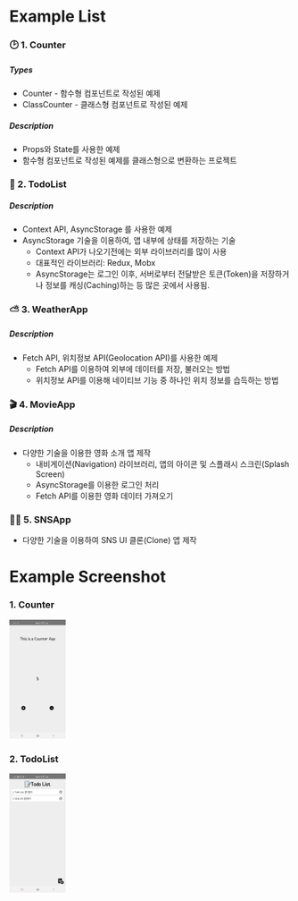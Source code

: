 # Example List

### 🕑 1. Counter

##### Types

* Counter - 함수형 컴포넌트로 작성된 예제
* ClassCounter - 클래스형 컴포넌트로 작성된 예제

##### Description

* Props와 State를 사용한 예제
* 함수형 컴포넌트로 작성된 예제를 클래스형으로 변환하는 프로젝트



### 📒 2. TodoList

##### Description

* Context API, AsyncStorage 를 사용한 예제
* AsyncStorage 기술을 이용하여, 앱 내부에 상태를 저장하는 기술
  * Context API가 나오기전에는 외부 라이브러리를 많이 사용
  * 대표적인 라이브러리: Redux, Mobx
  * AsyncStorage는 로그인 이후, 서버로부터 전달받은 토큰(Token)을 저장하거나 정보를 캐싱(Caching)하는 등 많은 곳에서 사용됨.



### ⛅ 3. WeatherApp

##### Description

* Fetch API, 위치정보 API(Geolocation API)를 사용한 예제
  * Fetch API를 이용하여 외부에 데이터를 저장, 불러오는 방법
  * 위치정보 API를 이용해 네이티브 기능 중 하나인 위치 정보를 습득하는 방법



### 🎬 4. MovieApp

##### Description

* 다양한 기술을 이용한 영화 소개 앱 제작
  * 내비게이션(Navigation) 라이브러리, 앱의 아이콘 및 스플래시 스크린(Splash Screen)
  * AsyncStorage를 이용한 로그인 처리
  * Fetch API를 이용한 영화 데이터 가져오기



### 🧚‍♂️ 5. SNSApp

* 다양한 기술을 이용하여 SNS UI 클론(Clone) 앱 제작



# Example Screenshot

### 1. Counter
<img src="https://github.com/dadmi97/Study/blob/main/React-Native/examples/Screenshots/1.Counter.jpg" width="20%" height="auto" alt="Counter 실습 화면"/>


### 2. TodoList
<img src="https://github.com/dadmi97/Study/blob/main/React-Native/examples/Screenshots/2.TodoList.jpg" width="20%" height="auto" alt="TodoList 실습 화면"/>

